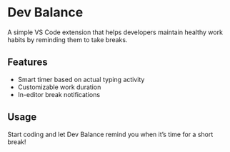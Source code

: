 # Dev Balance

A simple VS Code extension that helps developers maintain healthy work habits by reminding them to take breaks.

## Features

- Smart timer based on actual typing activity
- Customizable work duration
- In-editor break notifications

## Usage

Start coding and let Dev Balance remind you when it’s time for a short break!
